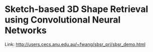 # Sketch-based 3D Shape Retrieval using Convolutional Neural Networks

Link: http://users.cecs.anu.edu.au/~fwang/sbsr_prj/sbsr_demo.html
